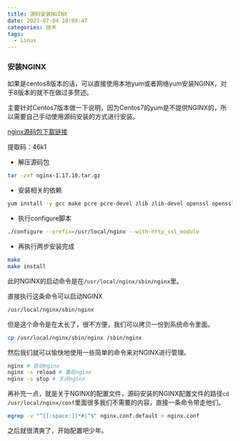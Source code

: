 ```yaml
---
title: 源码安装NGINX
date: 2023-07-04 10:09:47
categories: 技术
tags:
  - Linux
---
```


### 安装NGINX

如果是centos8版本的话，可以直接使用本地yum或者网络yum安装NGINX，对于8版本的就不在做过多赘述。

主要针对Centos7版本做一下说明，因为Centos7的yum是不提供NGINX的，所以需要自己手动使用源码安装的方式进行安装。

<!-- more -->

[nginx源码包下载链接](https://pan.baidu.com/s/1hjUud-D1Du-s-dbFAGJxTQ?pwd=46k1)

提取码：46k1

* 解压源码包

```bash
tar -zxf nginx-1.17.10.tar.gz
```

* 安装相关的依赖

```bash
yum install -y gcc make pcre pcre-devel zlib zlib-devel openssl openssl-devel
```

* 执行configure脚本

```bash
./configure --prefix=/usr/local/nginx --with-http_ssl_module
```

* 再执行两步安装完成

```bash
make
make install
```

此时NGINX的启动命令是在`/usr/local/nginx/sbin/nginx`里。

直接执行这条命令可以启动NGINX

```bash
/usr/local/nginx/sbin/nginx
```

但是这个命令是在太长了，很不方便，我们可以拷贝一份到系统命令里面。

```bash
cp /usr/local/nginx/sbin/nginx /sbin/nginx
```

然后我们就可以愉快地使用一些简单的命令来对NGINX进行管理。

```bash
nginx # 启动nginx
nginx -s reload # 重启nginx
nginx -s stop # 关闭nginx
```

再补充一点，就是关于NGINX的配置文件，源码安装的NGINX配置文件的路径`cd /usr/local/nginx/conf`里面很多我们不需要的内容，直接一条命令带走他们。

```bash
egrep -v "^[[:space:]]*#|^$" nginx.conf.default > nginx.conf
```
之后就很清爽了，开始配置吧少年。